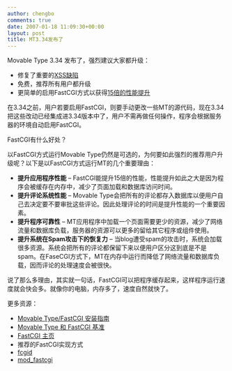 ```yaml
---
author: chengbo
comments: true
date: 2007-01-18 11:09:30+00:00
layout: post
title: MT3.34发布了
---
```


Movable Type 3.34 发布了，强烈建议大家都升级：
	
  * 修复了重要的[XSS缺陷](http://www.sixapart.com/movabletype/beta/distros/MT-3.34-beta-Release-Notes.html)
  * 免费，推荐所有用户都升级
  * 更简单的启用FastCGI方式以获得[15倍的性能提升](http://www.sixapart.com/developers/product_documentation/movable_type/fastcgi_benchmarks_for_movable.html)

在3.34之前，用户若要启用FastCGI，则要手动更改一些MT的源代码，现在3.34把这些改动已经集成进3.34版本中了，用户不需再做任何操作，程序会根据服务器的环境自动启用FastCGI。

FastCGI有什么好处？

以FastCGI方式运行Movable Type仍然是可选的，为何要如此强烈的推荐用户升级呢？以下是以FastCGI方式运行MT的几个重要理由：

  * **提升应用程序性能** – FastCGI能提升15倍的性能，性能提升如此之大是因为程序会被缓存在内存中，减少了页面加载和数据库访问时间。
  * **提升评论系统性能** – Movable Type会把所有的评论都存入数据库以便用户自己去决定要不要审批这些评论。因此处理评论的时间是提升性能的一个重要因素。	
  * **提升程序可靠性** – MT应用程序中加载一个页面需要更少的资源，减少了网络流量和数据库负载，服务器的资源可以更多的留给其它程序或组件使用。
  * **提升系统在Spam攻击下的恢复力** – 当blog遭受spam的攻击时，系统会加载很多资源。系统会把所有的评论都保留下来以便用户区分这到底是不是spam。在FaseCGI方式下，MT在内存中运行而降低了网络流量和数据库负载，因而评论的处理速度会被很快。

说了那么多理由，其实就一句话，FastCGI可以把程序缓存起来，这样程序运行速度就会快会多。就像你的电脑，内存多了，速度自然就快了。

更多资源：
	
  * [Movable Type/FastCGI 安装指南](http://www.lifewiki.net/sixapart/HostingMTUnderFastCGI)
  * [Movable Type 和 FastCGI 基准](http://www.sixapart.com/developers/product_documentation/movable_type/fastcgi_benchmarks_for_movable.html)
  * [FastCGI 主页](http://www.fastcgi.com/)
  * 推荐的FastCGI实现方式
  * [fcgid](http://fastcgi.coremail.cn/)
  * [mod_fastcgi](http://www.fastcgi.com/mod_fastcgi/docs/mod_fastcgi.html)
